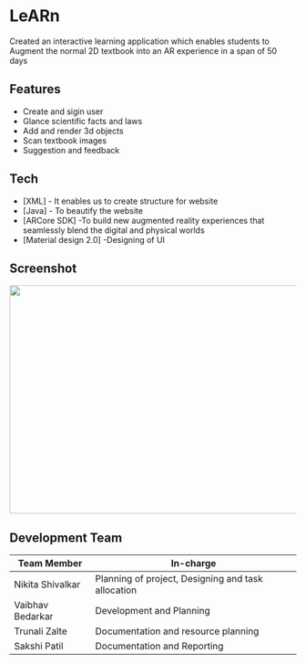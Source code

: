 # LeARn 
Created an interactive learning application which enables students to Augment the normal 2D textbook into an AR experience in a span of 50 days

## Features

- Create and sigin user
- Glance scientific facts and laws
- Add and render 3d objects
- Scan textbook images
- Suggestion and feedback

## Tech

- [XML] - It enables us to create structure for website
- [Java] - To beautify the website
- [ARCore SDK] -To build new augmented reality experiences that seamlessly blend the digital and physical worlds
- [Material design 2.0] -Designing of UI

## Screenshot
<img src="https://vaibhavbedarkar.github.io/screenshot/learn.jpg" width="600" height="400" />

## Development Team
| Team Member | In-charge |
| ------|------ |
| Nikita Shivalkar | Planning of project, Designing and task allocation |
| Vaibhav Bedarkar | Development and Planning|
| Trunali Zalte | Documentation and resource planning |
| Sakshi Patil | Documentation and Reporting |

